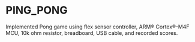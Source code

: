 # PING_PONG
Implemented Pong game using flex sensor controller, ARM® Cortex®-M4F MCU, 10k ohm resistor, breadboard, USB cable, and recorded scores.
